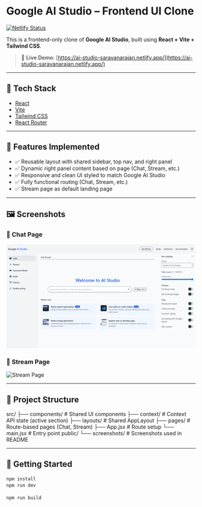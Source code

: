 # Google AI Studio – Frontend UI Clone

[![Netlify Status](https://api.netlify.com/api/v1/badges/529c08ba-53e3-42de-83b3-23668c39fcc5/deploy-status)](https://app.netlify.com/projects/ai-studio-saravanarajan/deploys)

This is a frontend-only clone of **Google AI Studio**, built using **React + Vite + Tailwind CSS**.

> 🔗 **Live Demo**: [https://ai-studio-saravanarajan.netlify.app/](https://ai-studio-saravanarajan.netlify.app/)

---

## 🚀 Tech Stack

- [React](https://reactjs.org/)
- [Vite](https://vitejs.dev/)
- [Tailwind CSS](https://tailwindcss.com/)
- [React Router](https://reactrouter.com/)

---

## 🧩 Features Implemented

- ✅ Reusable layout with shared sidebar, top nav, and right panel
- ✅ Dynamic right panel content based on page (Chat, Stream, etc.)
- ✅ Responsive and clean UI styled to match Google AI Studio
- ✅ Fully functional routing (Chat, Stream, etc.)
- ✅ Stream page as default landing page

---

## 🖼️ Screenshots

### 📍 Chat Page  
![Chat Page](public/screenshots/chat-page.png)

### 📍 Stream Page  
![Stream Page](public/screenshots/stream-page.png)

---

## 📂 Project Structure
src/
├── components/ # Shared UI components
├── context/ # Context API state (active section)
├── layouts/ # Shared AppLayout
├── pages/ # Route-based pages (Chat, Stream)
├── App.jsx # Route setup
└── main.jsx # Entry point
public/
└── screenshots/ # Screenshots used in README

---

## 🚀 Getting Started

```bash
npm install
npm run dev

npm run build
